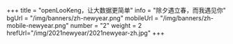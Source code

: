 +++
title = "openLooKeng，让大数据更简单"
info = "除夕遇立春，而我遇见你"
bgUrl = "/img/banners/zh-newyear.png"
mobileUrl = "/img/banners/zh-mobile-newyear.png"
number = "2"
weight =  2
hrefUrl="/img/2021newyear/2021newyear-zh.jpg"
+++